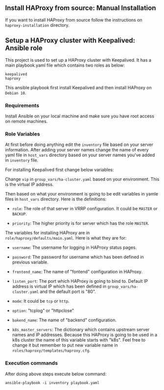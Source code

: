 ## Install HAProxy from source: Manual Installation
If you want to install HAProxy from source follow the instructions on `haproxy-installation` directory.

## Setup a HAProxy cluster with Keepalived: Ansible role
This project is used to set up a HAProxy cluster with Keepalived. It has a main playbook.yaml file which contains two roles as below:
~~~~
keepalived
haproxy
~~~~

This ansible playbook first install Keepalived and then install HAProxy on `Debian 10`. 

### Requirements
Install Ansible on your local machine and make sure you have root access on remote machines.

### Role Variables
At first before doing anything edit the `inventory` file based on your server information. After adding your server names change the name of every yaml file in `host_vars` directory based on your server names you've added in `inventory` file.

For installing Keepalived first change below variables:

Change `vip` in `group_vars/ha-cluster.yaml` based on your environment. This is the virtual IP address.

Then based on what your environment is going to be edit variables in yamle files in `host_vars` directory. Here is the definitions:

* `role`: The role of that server in VRRP configuration. It could be `MASTER` or `BACKUP`.

* `priority`: The higher priority is for server which has the role `MASTER`.

The variables for installing HAProxy are in `role/haproxy/defaults/main.yaml`. Here is what they are for:

* `username`: The username for logging in HAProxy status pages.

* `password`: The password for username which has been defined in previous variable.

* `frontend_name`: The name of "fontend" configuration in HAProxy.

* `listen_port`: The port which HAProxy is going to bind to. Default IP address is virtual IP  which has been defined in `group_vars/ha-cluster.yaml` and the default port is "80".

* `mode`: It could be `tcp` or `http`.

* `option`: "tcplog" or "httpclose"

* `bakend_name`: The name of "backend" configuration.

* `k8s_master_servers`: The dictionary which contains upstream server names and IP addresses. Because this HAProxy is going to be used in a k8s cluster the name of this variable starts with "k8s". Feel free to change it but remember to put new variable name in `roles/haproxy/templates/haproxy.cfg`. 
   
### Execution commands
After doing above steps execute below command:

`ansible-playbook -i inventory playbook.yaml`
